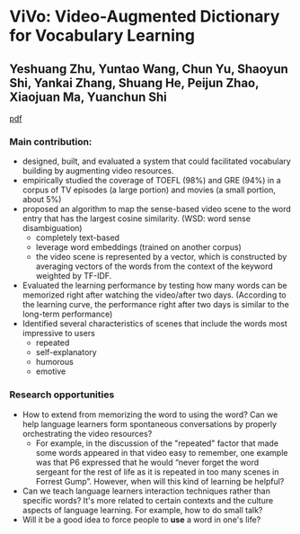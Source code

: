 ViVo: Video-Augmented Dictionary for Vocabulary Learning
========================================================

Yeshuang Zhu, Yuntao Wang, Chun Yu, Shaoyun Shi, Yankai Zhang, Shuang He, Peijun Zhao, Xiaojuan Ma, Yuanchun Shi
----------------------------------------------------------------------------------------------------------------
[pdf](http://delivery.acm.org/10.1145/3030000/3025779/p5568-zhu.pdf?ip=128.237.209.200&id=3025779&acc=ACTIVE%20SERVICE&key=A792924B58C015C1%2E5A12BE0369099858%2E4D4702B0C3E38B35%2E4D4702B0C3E38B35&__acm__=1525212541_be1df525ddc992b74e8e8850a88a2f7e)

### Main contribution:
* designed, built, and evaluated a system that could facilitated vocabulary building by augmenting video resources.
* empirically studied the coverage of TOEFL (98%) and GRE (94%) in a corpus of TV episodes (a large portion) and movies (a small portion, about 5%)
* proposed an algorithm to map the sense-based video scene to the word entry that has the largest cosine similarity. (WSD: word sense disambiguation)
  - completely text-based
  - leverage word embeddings (trained on another corpus)
  - the video scene is represented by a vector, which is constructed by averaging vectors of the words from the context of the keyword weighted by TF-IDF.
* Evaluated the learning performance by testing how many words can be memorized right after watching the video/after two days. (According to the learning curve, the performance right after two days is similar to the long-term performance)
* Identified several characteristics of scenes that include the words most impressive to users
  - repeated
  - self-explanatory
  - humorous
  - emotive

### Research opportunities
* How to extend from memorizing the word to using the word? Can we help language learners form spontaneous conversations by properly orchestrating the video resources?
  - For example, in the discussion of the "repeated" factor that made some words appeared in that video easy to remember, one example was that P6 expressed that he would “never forget the word sergeant for the rest of life as it is repeated in too many scenes in Forrest Gump”. However, when will this kind of learning be helpful?
* Can we teach language learners interaction techniques rather than specific words? It's more related to certain contexts and the culture aspects of language learning. For example, how to do small talk?
* Will it be a good idea to force people to **use** a word in one's life?
